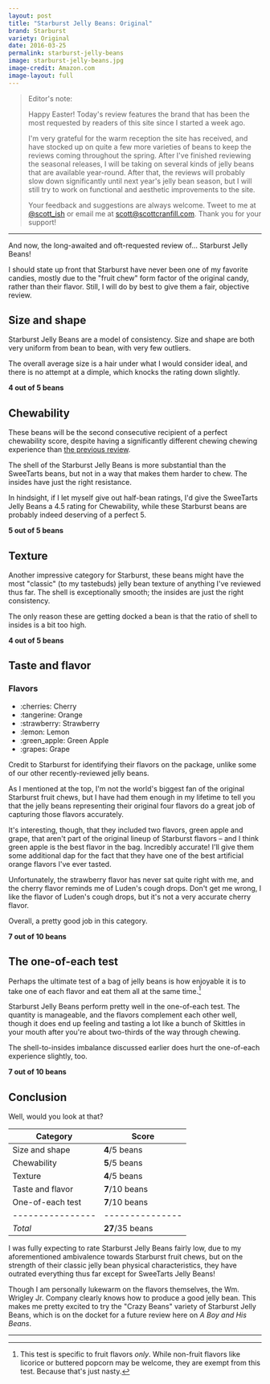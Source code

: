 ```yaml
---
layout: post
title: "Starburst Jelly Beans: Original"
brand: Starburst
variety: Original
date: 2016-03-25
permalink: starburst-jelly-beans
image: starburst-jelly-beans.jpg
image-credit: Amazon.com
image-layout: full
---
```


> Editor's note:
>
> Happy Easter! Today's review features the brand that has been the most
> requested by readers of this site since I started a week ago.
>
> I'm very grateful for the warm reception the site has received,
> and have stocked up on quite a few more varieties of beans
> to keep the reviews coming throughout the spring.
> After I've finished reviewing the seasonal releases,
> I will be taking on several kinds of jelly beans
> that are available year-round.
> After that, the reviews will probably slow down significantly
> until next year's jelly bean season, but I will still try
> to work on functional and aesthetic improvements to the site.
>
> Your feedback and suggestions are always welcome.
> Tweet to me at [@scott_ish](https://twitter.com/scott_ish)
> or email me at [scott@scottcranfill.com](mailto:scott@scottcranfill.com).
> Thank you for your support!

---

And now, the long-awaited and oft-requested review of… Starburst Jelly Beans!

I should state up front that Starburst have never been one of
my favorite candies, mostly due to the "fruit chew" form factor of
the original candy, rather than their flavor.
Still, I will do by best to give them a fair, objective review.


## Size and shape

Starburst Jelly Beans are a model of consistency.
Size and shape are both very uniform from bean to bean, with very few outliers.

The overall average size is a hair under what I would consider ideal,
and there is no attempt at a dimple, which knocks the rating down slightly.

**4 out of 5 beans**


## Chewability

These beans will be the second consecutive recipient of
a perfect chewability score, despite having a significantly different
chewing chewing experience than
[the previous review](/sweetarts-jelly-beans#chewability).

The shell of the Starburst Jelly Beans is more substantial than
the SweeTarts beans, but not in a way that makes them harder to chew.
The insides have just the right resistance.

In hindsight, if I let myself give out half-bean ratings,
I'd give the SweeTarts Jelly Beans a 4.5 rating for Chewability,
while these Starburst beans are probably indeed deserving of a perfect 5.

**5 out of 5 beans**


## Texture

Another impressive category for Starburst, these beans might have
the most "classic" (to my tastebuds) jelly bean texture
of anything I've reviewed thus far.
The shell is exceptionally smooth; the insides are just the right consistency.

The only reason these are getting docked a bean is that the ratio of shell
to insides is a bit too high.

**4 out of 5 beans**


## Taste and flavor

<div class="inset">
    <h3>Flavors</h3>
    <ul class="emoji-list">
        <li>:cherries: Cherry</li>
        <li>:tangerine: Orange</li>
        <li>:strawberry: Strawberry</li>
        <li>:lemon: Lemon</li>
        <li>:green_apple: Green Apple</li>
        <li>:grapes: Grape</li>
    </ul>
</div>

Credit to Starburst for identifying their flavors on the package,
unlike some of our other recently-reviewed jelly beans.

As I mentioned at the top, I'm not the world's biggest fan of
the original Starburst fruit chews, but I have had them enough in my lifetime
to tell you that the jelly beans representing their original four flavors
do a great job of capturing those flavors accurately.

It's interesting, though, that they included two flavors, green apple and grape,
that aren't part of the original lineup of Starburst flavors –
and I think green apple is the best flavor in the bag. Incredibly accurate!
I'll give them some additional dap for the fact that they have one of the best
artificial orange flavors I've ever tasted.

Unfortunately, the strawberry flavor has never sat quite right with me,
and the cherry flavor reminds me of Luden's cough drops.
Don't get me wrong, I like the flavor of Luden's cough drops,
but it's not a very accurate cherry flavor.

Overall, a pretty good job in this category.

**7 out of 10 beans**


## The one-of-each test

Perhaps the ultimate test of a bag of jelly beans is how enjoyable it is
to take one of each flavor and eat them all at the same time.[^1]

Starburst Jelly Beans perform pretty well in the one-of-each test.
The quantity is manageable, and the flavors complement each other well,
though it does end up feeling and tasting a lot like a bunch of Skittles
in your mouth after you're about two-thirds of the way through chewing.

The shell-to-insides imbalance discussed earlier does hurt the
one-of-each experience slightly, too.

**7 out of 10 beans**


## Conclusion

Well, would you look at that?

Category         | Score
---------------- | ---------------
Size and shape   | **4**/5 beans
Chewability      | **5**/5 beans
Texture          | **4**/5 beans
Taste and flavor | **7**/10 beans
One-of-each test | **7**/10 beans
---------------- | ---------------
_Total_          | **27**/35 beans

I was fully expecting to rate Starburst Jelly Beans fairly low,
due to my aforementioned ambivalence towards Starburst fruit chews,
but on the strength of their classic jelly bean physical characteristics,
they have outrated everything thus far except for SweeTarts Jelly Beans!

Though I am personally lukewarm on the flavors themselves,
the Wm. Wrigley Jr. Company clearly knows how to produce a good jelly bean.
This makes me pretty excited to try the "Crazy Beans" variety of
Starburst Jelly Beans, which is on the docket for a future review
here on <cite>A Boy and His Beans</cite>.


---

[^1]: This test is specific to fruit flavors _only_. While non-fruit flavors like licorice or buttered popcorn may be welcome, they are exempt from this test. Because that's just nasty.
